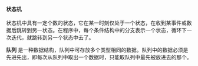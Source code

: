 #### 状态机

状态机中具有一定个数的状态，它在某一时刻仅处于一个状态，在收到某事件或数据后跳转到另一状态。在程序中，每个条件结构中的分支表示一个状态，循环下一次迭代，就跳转到另一个状态中去了。

**队列** 是一种数据结构，队列中可存放多个类型相同的数据。队列中的数据必须是先进先出，即每次从队列中取出一个数据时，只能取队列中最先被放进去的那个。
